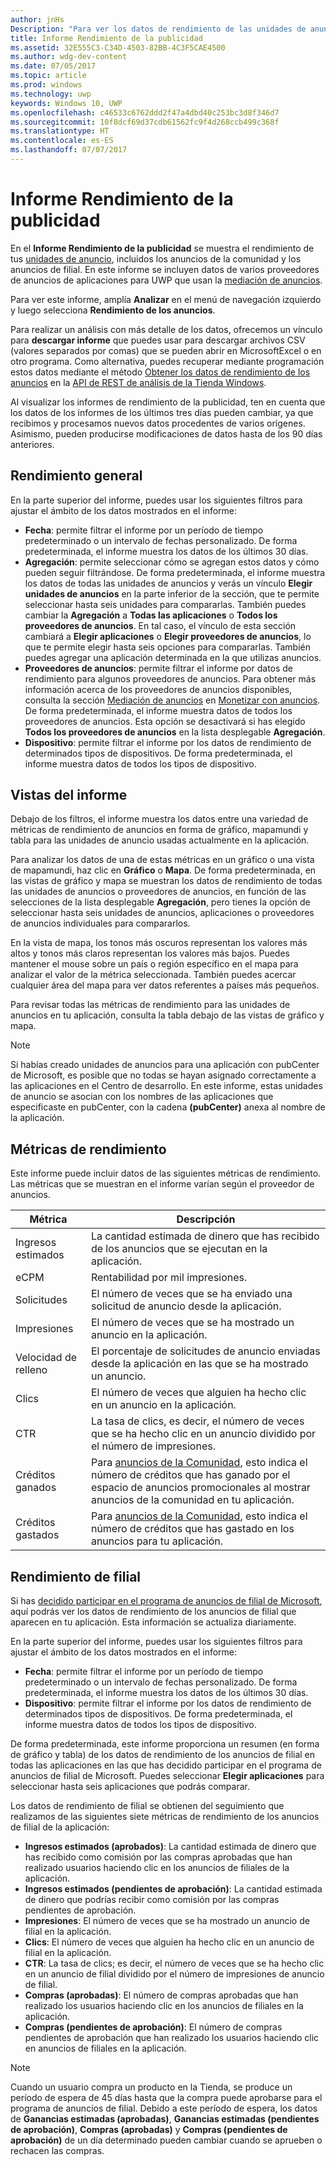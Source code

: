 ```yaml
---
author: jnHs
Description: "Para ver los datos de rendimiento de las unidades de anuncio en tus aplicaciones, usa los informes de rendimiento de la publicidad de nivel de aplicación y de nivel de cuenta en el panel del Centro de desarrollo de Windows."
title: Informe Rendimiento de la publicidad
ms.assetid: 32E555C3-C34D-4503-82BB-4C3F5CAE4500
ms.author: wdg-dev-content
ms.date: 07/05/2017
ms.topic: article
ms.prod: windows
ms.technology: uwp
keywords: Windows 10, UWP
ms.openlocfilehash: c46533c6762ddd2f47a4dbd40c253bc3d8f346d7
ms.sourcegitcommit: 10f8dcf69d37cdb61562fc9f4d268ccb499c368f
ms.translationtype: HT
ms.contentlocale: es-ES
ms.lasthandoff: 07/07/2017
---
```

# <a name="advertising-performance-report"></a>Informe Rendimiento de la publicidad


En el **Informe Rendimiento de la publicidad** se muestra el rendimiento de tus [unidades de anuncio](monetize-with-ads.md#available-ad-units), incluidos los anuncios de la comunidad y los anuncios de filial. En este informe se incluyen datos de varios proveedores de anuncios de aplicaciones para UWP que usan la [mediación de anuncios](monetize-with-ads.md#mediation). 

Para ver este informe, amplía **Analizar** en el menú de navegación izquierdo y luego selecciona **Rendimiento de los anuncios**. 

Para realizar un análisis con más detalle de los datos, ofrecemos un vínculo para **descargar informe** que puedes usar para descargar archivos CSV (valores separados por comas) que se pueden abrir en MicrosoftExcel o en otro programa. Como alternativa, puedes recuperar mediante programación estos datos mediante el método [Obtener los datos de rendimiento de los anuncios](../monetize/get-ad-performance-data.md) en la [API de REST de análisis de la Tienda Windows](../monetize/access-analytics-data-using-windows-store-services.md).

Al visualizar los informes de rendimiento de la publicidad, ten en cuenta que los datos de los informes de los últimos tres días pueden cambiar, ya que recibimos y procesamos nuevos datos procedentes de varios orígenes. Asimismo, pueden producirse modificaciones de datos hasta de los 90 días anteriores.


## <a name="overall-performance"></a>Rendimiento general

En la parte superior del informe, puedes usar los siguientes filtros para ajustar el ámbito de los datos mostrados en el informe:

* **Fecha**: permite filtrar el informe por un período de tiempo predeterminado o un intervalo de fechas personalizado. De forma predeterminada, el informe muestra los datos de los últimos 30 días.
* **Agregación**: permite seleccionar cómo se agregan estos datos y cómo pueden seguir filtrándose. De forma predeterminada, el informe muestra los datos de todas las unidades de anuncios y verás un vínculo **Elegir unidades de anuncios** en la parte inferior de la sección, que te permite seleccionar hasta seis unidades para compararlas. También puedes cambiar la **Agregación** a **Todas las aplicaciones** o **Todos los proveedores de anuncios**. En tal caso, el vínculo de esta sección cambiará a **Elegir aplicaciones** o **Elegir proveedores de anuncios**, lo que te permite elegir hasta seis opciones para compararlas. También puedes agregar una aplicación determinada en la que utilizas anuncios.
* **Proveedores de anuncios**: permite filtrar el informe por datos de rendimiento para algunos proveedores de anuncios. Para obtener más información acerca de los proveedores de anuncios disponibles, consulta la sección [Mediación de anuncios](monetize-with-ads.md#mediation) en [Monetizar con anuncios](monetize-with-ads.md). De forma predeterminada, el informe muestra datos de todos los proveedores de anuncios. Esta opción se desactivará si has elegido **Todos los proveedores de anuncios** en la lista desplegable **Agregación**.
* **Dispositivo**: permite filtrar el informe por los datos de rendimiento de determinados tipos de dispositivos. De forma predeterminada, el informe muestra datos de todos los tipos de dispositivo.


## <a name="report-views"></a>Vistas del informe

Debajo de los filtros, el informe muestra los datos entre una variedad de métricas de rendimiento de anuncios en forma de gráfico, mapamundi y tabla para las unidades de anuncio usadas actualmente en la aplicación.

Para analizar los datos de una de estas métricas en un gráfico o una vista de mapamundi, haz clic en **Gráfico** o **Mapa**. De forma predeterminada, en las vistas de gráfico y mapa se muestran los datos de rendimiento de todas las unidades de anuncios o proveedores de anuncios, en función de las selecciones de la lista desplegable **Agregación**, pero tienes la opción de seleccionar hasta seis unidades de anuncios, aplicaciones o proveedores de anuncios individuales para compararlos.

En la vista de mapa, los tonos más oscuros representan los valores más altos y tonos más claros representan los valores más bajos. Puedes mantener el mouse sobre un país o región específico en el mapa para analizar el valor de la métrica seleccionada. También puedes acercar cualquier área del mapa para ver datos referentes a países más pequeños.

Para revisar todas las métricas de rendimiento para las unidades de anuncios en tu aplicación, consulta la tabla debajo de las vistas de gráfico y mapa.

> [!NOTE]
> Si habías creado unidades de anuncios para una aplicación con pubCenter de Microsoft, es posible que no todas se hayan asignado correctamente a las aplicaciones en el Centro de desarrollo. En este informe, estas unidades de anuncio se asocian con los nombres de las aplicaciones que especificaste en pubCenter, con la cadena **(pubCenter)** anexa al nombre de la aplicación.


## <a name="performance-metrics"></a>Métricas de rendimiento

Este informe puede incluir datos de las siguientes métricas de rendimiento. Las métricas que se muestran en el informe varían según el proveedor de anuncios.

|  Métrica  |  Descripción  |
|----------|---------------|
| Ingresos estimados  |  La cantidad estimada de dinero que has recibido de los anuncios que se ejecutan en la aplicación. |
| eCPM  |  Rentabilidad por mil impresiones. |
| Solicitudes  | El número de veces que se ha enviado una solicitud de anuncio desde la aplicación.  |
| Impresiones  | El número de veces que se ha mostrado un anuncio en la aplicación.  |
| Velocidad de relleno  | El porcentaje de solicitudes de anuncio enviadas desde la aplicación en las que se ha mostrado un anuncio.  |
| Clics  |  El número de veces que alguien ha hecho clic en un anuncio en la aplicación. |
| CTR  |  La tasa de clics, es decir, el número de veces que se ha hecho clic en un anuncio dividido por el número de impresiones. |
| Créditos ganados  | Para [anuncios de la Comunidad](https://docs.microsoft.com/windows/uwp/publish/about-community-ads), esto indica el número de créditos que has ganado por el espacio de anuncios promocionales al mostrar anuncios de la comunidad en tu aplicación.  |
| Créditos gastados  | Para [anuncios de la Comunidad](https://docs.microsoft.com/windows/uwp/publish/about-community-ads), esto indica el número de créditos que has gastado en los anuncios para tu aplicación.  |


## <a name="affiliates-performance"></a>Rendimiento de filial

Si has [decidido participar en el programa de anuncios de filial de Microsoft](about-affiliate-ads.md), aquí podrás ver los datos de rendimiento de los anuncios de filial que aparecen en tu aplicación. Esta información se actualiza diariamente. 


En la parte superior del informe, puedes usar los siguientes filtros para ajustar el ámbito de los datos mostrados en el informe:
- **Fecha**: permite filtrar el informe por un período de tiempo predeterminado o un intervalo de fechas personalizado. De forma predeterminada, el informe muestra los datos de los últimos 30 días.
- **Dispositivo**: permite filtrar el informe por los datos de rendimiento de determinados tipos de dispositivos. De forma predeterminada, el informe muestra datos de todos los tipos de dispositivo.

De forma predeterminada, este informe proporciona un resumen (en forma de gráfico y tabla) de los datos de rendimiento de los anuncios de filial en todas las aplicaciones en las que has decidido participar en el programa de anuncios de filial de Microsoft. Puedes seleccionar **Elegir aplicaciones** para seleccionar hasta seis aplicaciones que podrás comparar.

Los datos de rendimiento de filial se obtienen del seguimiento que realizamos de las siguientes siete métricas de rendimiento de los anuncios de filial de la aplicación:

-   **Ingresos estimados (aprobados)**: La cantidad estimada de dinero que has recibido como comisión por las compras aprobadas que han realizado usuarios haciendo clic en los anuncios de filiales de la aplicación.
-   **Ingresos estimados (pendientes de aprobación)**: La cantidad estimada de dinero que podrías recibir como comisión por las compras pendientes de aprobación.
-   **Impresiones**: El número de veces que se ha mostrado un anuncio de filial en la aplicación.
-   **Clics**: El número de veces que alguien ha hecho clic en un anuncio de filial en la aplicación.
-   **CTR**: La tasa de clics; es decir, el número de veces que se ha hecho clic en un anuncio de filial dividido por el número de impresiones de anuncio de filial.
-   **Compras (aprobadas)**: El número de compras aprobadas que han realizado los usuarios haciendo clic en los anuncios de filiales en la aplicación.
-   **Compras (pendientes de aprobación)**: El número de compras pendientes de aprobación que han realizado los usuarios haciendo clic en anuncios de filiales en la aplicación.

> [!NOTE]
> Cuando un usuario compra un producto en la Tienda, se produce un período de espera de 45 días hasta que la compra puede aprobarse para el programa de anuncios de filial. Debido a este período de espera, los datos de **Ganancias estimadas (aprobadas)**, **Ganancias estimadas (pendientes de aprobación)**, **Compras (aprobadas)** y **Compras (pendientes de aprobación)** de un día determinado pueden cambiar cuando se aprueben o rechacen las compras.


 
